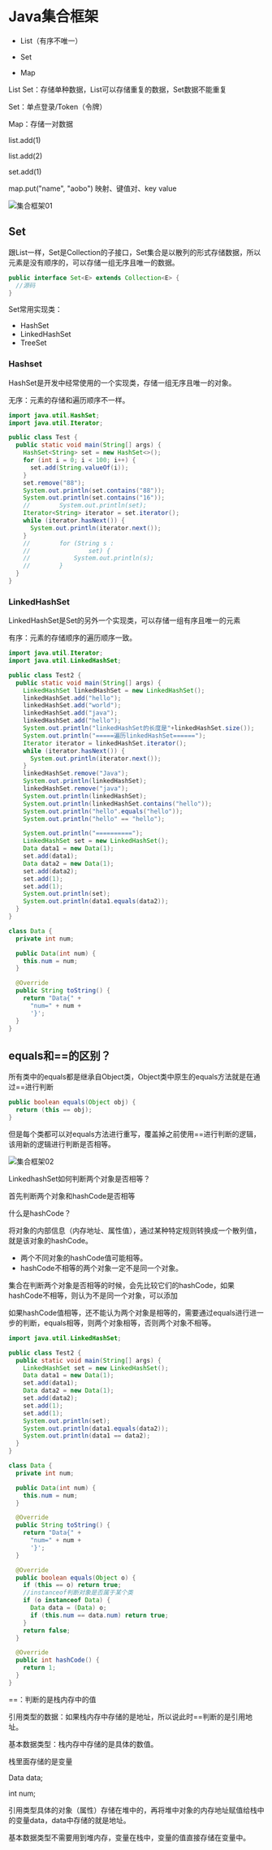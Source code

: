 # Java集合框架

- List（有序不唯一）

- Set

- Map

List Set：存储单种数据，List可以存储重复的数据，Set数据不能重复

Set：单点登录/Token（令牌）

Map：存储一对数据

list.add(1)

list.add(2)

set.add(1)

map.put("name", "aobo") 映射、键值对、key value

![集合框架01](./picture/集合框架01.svg)

## Set

跟List一样，Set是Collection的子接口，Set集合是以散列的形式存储数据，所以元素是没有顺序的，可以存储一组无序且唯一的数据。

```java
public interface Set<E> extends Collection<E> {
  //源码
}
```

Set常用实现类：

- HashSet
- LinkedHashSet
- TreeSet

### Hashset

HashSet是开发中经常使用的一个实现类，存储一组无序且唯一的对象。

无序：元素的存储和遍历顺序不一样。

```java
import java.util.HashSet;
import java.util.Iterator;

public class Test {
  public static void main(String[] args) {
    HashSet<String> set = new HashSet<>();
    for (int i = 0; i < 100; i++) {
      set.add(String.valueOf(i));
    }
    set.remove("88");
    System.out.println(set.contains("88"));
    System.out.println(set.contains("16"));
    //        System.out.println(set);
    Iterator<String> iterator = set.iterator();
    while (iterator.hasNext()) {
      System.out.println(iterator.next());
    }
    //        for (String s :
    //                set) {
    //            System.out.println(s);
    //        }
  }
}
```

### LinkedHashSet

LinkedHashSet是Set的另外一个实现类，可以存储一组有序且唯一的元素

有序：元素的存储顺序的遍历顺序一致。

```java
import java.util.Iterator;
import java.util.LinkedHashSet;

public class Test2 {
  public static void main(String[] args) {
    LinkedHashSet linkedHashSet = new LinkedHashSet();
    linkedHashSet.add("hello");
    linkedHashSet.add("world");
    linkedHashSet.add("java");
    linkedHashSet.add("hello");
    System.out.println("linkedHashSet的长度是"+linkedHashSet.size());
    System.out.println("=====遍历linkedHashSet======");
    Iterator iterator = linkedHashSet.iterator();
    while (iterator.hasNext()) {
      System.out.println(iterator.next());
    }
    linkedHashSet.remove("Java");
    System.out.println(linkedHashSet);
    linkedHashSet.remove("java");
    System.out.println(linkedHashSet);
    System.out.println(linkedHashSet.contains("hello"));
    System.out.println("hello".equals("hello"));
    System.out.println("hello" == "hello");

    System.out.println("==========");
    LinkedHashSet set = new LinkedHashSet();
    Data data1 = new Data(1);
    set.add(data1);
    Data data2 = new Data(1);
    set.add(data2);
    set.add(1);
    set.add(1);
    System.out.println(set);
    System.out.println(data1.equals(data2));
  }
}

class Data {
  private int num;

  public Data(int num) {
    this.num = num;
  }

  @Override
  public String toString() {
    return "Data{" +
      "num=" + num +
      '}';
  }
}
```

## equals和==的区别？

所有类中的equals都是继承自Object类，Object类中原生的equals方法就是在通过==进行判断

```java
public boolean equals(Object obj) {
  return (this == obj);
}
```

但是每个类都可以对equals方法进行重写，覆盖掉之前使用==进行判断的逻辑，该用新的逻辑进行判断是否相等。

![集合框架02](./picture/集合框架02.svg)

LinkedhashSet如何判断两个对象是否相等？

首先判断两个对象和hashCode是否相等

什么是hashCode？

将对象的内部信息（内存地址、属性值），通过某种特定规则转换成一个散列值，就是该对象的hashCode。

- 两个不同对象的hashCode值可能相等。
- hashCode不相等的两个对象一定不是同一个对象。

集合在判断两个对象是否相等的时候，会先比较它们的hashCode，如果hashCode不相等，则认为不是同一个对象，可以添加

如果hashCode值相等，还不能认为两个对象是相等的，需要通过equals进行进一步的判断，equals相等，则两个对象相等，否则两个对象不相等。

```java
import java.util.LinkedHashSet;

public class Test2 {
  public static void main(String[] args) {
    LinkedHashSet set = new LinkedHashSet();
    Data data1 = new Data(1);
    set.add(data1);
    Data data2 = new Data(1);
    set.add(data2);
    set.add(1);
    set.add(1);
    System.out.println(set);
    System.out.println(data1.equals(data2));
    System.out.println(data1 == data2);
  }
}

class Data {
  private int num;

  public Data(int num) {
    this.num = num;
  }

  @Override
  public String toString() {
    return "Data{" +
      "num=" + num +
      '}';
  }

  @Override
  public boolean equals(Object o) {
    if (this == o) return true;
    //instanceof判断对象是否属于某个类
    if (o instanceof Data) {
      Data data = (Data) o;
      if (this.num == data.num) return true;
    }
    return false;
  }

  @Override
  public int hashCode() {
    return 1;
  }
}
```

==：判断的是栈内存中的值

引用类型的数据：如果栈内存中存储的是地址，所以说此时==判断的是引用地址。

基本数据类型：栈内存中存储的是具体的数值。

栈里面存储的是变量

Data data;

int num;

引用类型具体的对象（属性）存储在堆中的，再将堆中对象的内存地址赋值给栈中的变量data，data中存储的就是地址。

基本数据类型不需要用到堆内存，变量在栈中，变量的值直接存储在变量中。